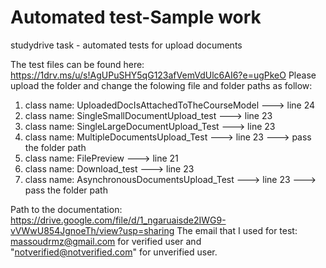 # Automated test-Sample work
studydrive task - automated tests for upload documents

The test files can be found here: https://1drv.ms/u/s!AgUPuSHY5qG123afVemVdUlc6AI6?e=ugPkeO
Please upload the folder and change the folowing file and folder paths as follow:
1. class name: UploadedDocIsAttachedToTheCourseModel ---> line 24 
2. class name: SingleSmallDocumentUpload_test ---> line 23
3. class name: SingleLargeDocumentUpload_Test ---> line 23
4. class name: MultipleDocumentsUpload_Test ---> line 23 ---> pass the folder path
5. class name: FilePreview ---> line 21
6. class name: Download_test ---> line 23 
7. class name: AsynchronousDocumentsUpload_Test ---> line 23 ---> pass the folder path


Path to the documentation: https://drive.google.com/file/d/1_ngaruaisde2IWG9-vVWwU854JgnoeTh/view?usp=sharing
The email that I used for test: massoudrmz@gmail.com for verified user and "notverified@notverified.com" for unverified user.



